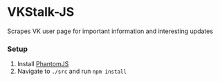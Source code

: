 # VKStalk-JS
Scrapes VK user page for important information and interesting updates  


### Setup

1. Install [PhantomJS](http://phantomjs.org/)  
2. Navigate to `./src` and run `npm install`  
